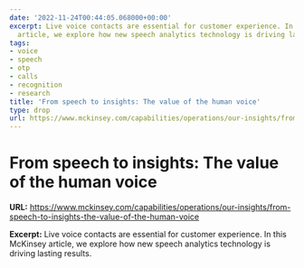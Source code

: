 ```yaml
---
date: '2022-11-24T00:44:05.068000+00:00'
excerpt: Live voice contacts are essential for customer experience. In this McKinsey
  article, we explore how new speech analytics technology is driving lasting results.
tags:
- voice
- speech
- otp
- calls
- recognition
- research
title: 'From speech to insights: The value of the human voice'
type: drop
url: https://www.mckinsey.com/capabilities/operations/our-insights/from-speech-to-insights-the-value-of-the-human-voice
---
```


# From speech to insights: The value of the human voice

**URL:** https://www.mckinsey.com/capabilities/operations/our-insights/from-speech-to-insights-the-value-of-the-human-voice

**Excerpt:** Live voice contacts are essential for customer experience. In this McKinsey article, we explore how new speech analytics technology is driving lasting results.
